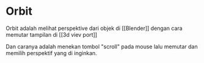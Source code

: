 # Orbit
Orbit adalah melihat perspektive dari objek di [[Blender]] dengan cara memutar tampilan di [[3d viev port]] 

Dan caranya adalah menekan tombol "scroll" pada mouse lalu memutar dan memilih perspektif yang di inginkan.
